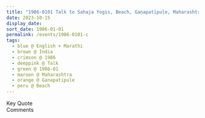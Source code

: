 ```yaml
---
title: "1986-0101 Talk to Sahaja Yogis, Beach, Gaṇapatīpuḷe, Maharashtra, India"
date: 2023-10-15
display_date: 
sort_date: 1986-01-01
permalink: /events/1986-0101-c
tags:
  - blue @ English + Marathi
  - brown @ India
  - crimson @ 1986
  - deeppink @ Talk
  - green @ 1986-01
  - maroon @ Maharashtra
  - orange @ Ganapatipule
  - peru @ Beach
---
```


<wave-list>
  <list-title color="green" width="75">Key Quote</list-title>
  <list-item color="BlanchedAlmond"  width="200"></list-item>
  <list-item color="Lavender"></list-item>
  <list-item color="BlanchedAlmond"></list-item>
</wave-list>

<br>

<wave-list>
  <list-title color="green" width="75">Comments</list-title>
  <list-item color="BlanchedAlmond"  width="200"></list-item>
  <list-item color="Lavender"></list-item>
  <list-item color="BlanchedAlmond"></list-item>
</wave-list>